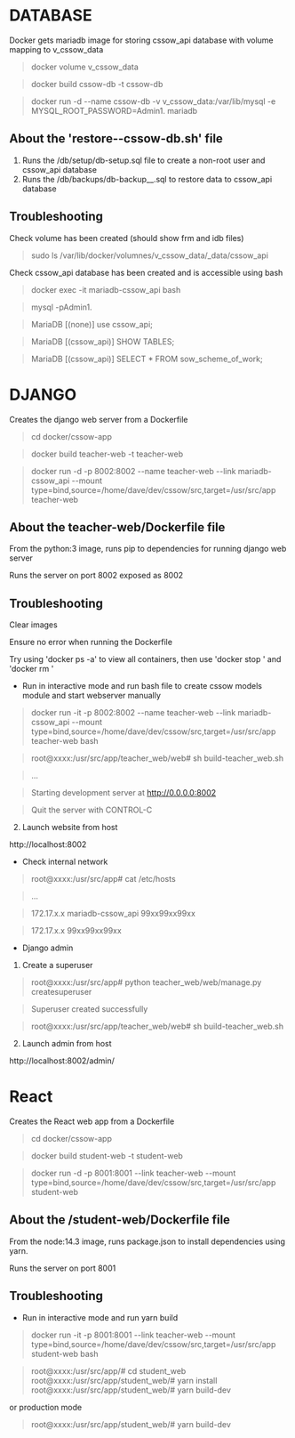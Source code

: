 # DATABASE

Docker gets mariadb image for storing cssow_api database with volume mapping to v_cssow_data

> docker volume v_cssow_data

> docker build cssow-db -t cssow-db

> docker run -d --name cssow-db -v v_cssow_data:/var/lib/mysql -e MYSQL_ROOT_PASSWORD=Admin1. mariadb

## About the 'restore--cssow-db.sh' file 

1. Runs the /db/setup/db-setup.sql file to create a non-root user and cssow_api database
2. Runs the /db/backups/db-backup__<TIMESTAMP>.sql to restore data to cssow_api database

## Troubleshooting

Check volume has been created (should show frm and idb files)

> sudo ls /var/lib/docker/volumnes/v_cssow_data/_data/cssow_api 

Check cssow_api database has been created and is accessible using bash

> docker exec -it mariadb-cssow_api bash

> mysql -pAdmin1.

> MariaDB [(none)] use cssow_api;

> MariaDB [(cssow_api)] SHOW TABLES;

> MariaDB [(cssow_api)] SELECT * FROM sow_scheme_of_work;

# DJANGO

Creates the django web server from a Dockerfile

> cd docker/cssow-app

> docker build teacher-web -t teacher-web

> docker run -d 
-p 8002:8002
--name teacher-web
--link mariadb-cssow_api
--mount type=bind,source=/home/dave/dev/cssow/src,target=/usr/src/app 
teacher-web

## About the teacher-web/Dockerfile file

From the python:3 image, runs pip to dependencies for running django web server

Runs the server on port 8002 exposed as 8002

## Troubleshooting

Clear images

Ensure no error when running the Dockerfile

Try using 'docker ps -a' to view all containers, then use 'docker stop <id>' and 'docker rm <id>'

- Run in interactive mode and run bash file to create cssow models module and start webserver manually

> docker run -it
-p 8002:8002
--name teacher-web
--link mariadb-cssow_api
--mount type=bind,source=/home/dave/dev/cssow/src,target=/usr/src/app 
teacher-web
bash

> root@xxxx:/usr/src/app/teacher_web/web# sh build-teacher_web.sh

> ...

> Starting development server at http://0.0.0.0:8002

> Quit the server with CONTROL-C

2. Launch website from host

http://localhost:8002

- Check internal network

> root@xxxx:/usr/src/app# cat /etc/hosts

> ...

> 172.17.x.x   mariadb-cssow_api  99xx99xx99xx

> 172.17.x.x   99xx99xx99xx

- Django admin

1. Create a superuser

> root@xxxx:/usr/src/app# python teacher_web/web/manage.py createsuperuser

> Superuser created successfully

> root@xxxx:/usr/src/app/teacher_web/web# sh build-teacher_web.sh

2. Launch admin from host

http://localhost:8002/admin/

# React

Creates the React web app from a Dockerfile

> cd docker/cssow-app

> docker build student-web -t student-web

> docker run -d 
-p 8001:8001
--link teacher-web
--mount type=bind,source=/home/dave/dev/cssow/src,target=/usr/src/app 
student-web

## About the /student-web/Dockerfile file

From the node:14.3 image, runs package.json to install dependencies using yarn.

Runs the server on port 8001

## Troubleshooting

- Run in interactive mode and run yarn build

> docker run -it
-p 8001:8001
--link teacher-web
--mount type=bind,source=/home/dave/dev/cssow/src,target=/usr/src/app 
student-web
bash

> root@xxxx:/usr/src/app/# cd student_web
> root@xxxx:/usr/src/app/student_web/# yarn install
> root@xxxx:/usr/src/app/student_web/# yarn build-dev

or production mode

> root@xxxx:/usr/src/app/student_web/# yarn build-dev
